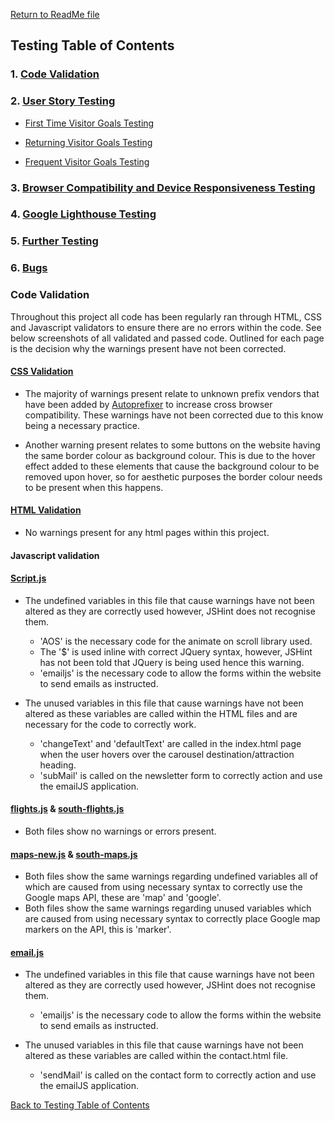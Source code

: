 [Return to ReadMe file](README.md)

## Testing Table of Contents

### 1. [Code Validation](#code-validation)

### 2. [User Story Testing](#user-story-testing)

- [First Time Visitor Goals Testing](#first-time-visitor-goals-testing)
    
- [Returning Visitor Goals Testing](#returning-visitor-goals-testing)

- [Frequent Visitor Goals Testing](#frequent-visitor-goals-testing)

### 3. [Browser Compatibility and Device Responsiveness Testing](#browser-compatibility-and-device-responsiveness-testing)

### 4. [Google Lighthouse Testing](#google-lighthouse-testing)

### 5. [Further Testing](#further-testing)

### 6. [Bugs](#bugs)

### Code Validation

Throughout this project all code has been regularly ran through HTML, CSS and Javascript validators to ensure there are no errors within the code. See below screenshots of all validated
and passed code. Outlined for each page is the decision why the warnings present have not been corrected.

#### [CSS Validation](testing/css-valid.png)

- The majority of warnings present relate to unknown prefix vendors that have been added by [Autoprefixer](https://autoprefixer.github.io/) to increase cross browser compatibility. These 
warnings have not been corrected due to this know being a necessary practice.

- Another warning present relates to some buttons on the website having the same border colour as background colour. This is due to the hover effect added to these elements that cause the 
background colour to be removed upon hover, so for aesthetic purposes the border colour needs to be present when this happens.

#### [HTML Validation](testing/html-valid.png)

- No warnings present for any html pages within this project.

#### Javascript validation

#### [Script.js](testing/script.js-valid-png)

- The undefined variables in this file that cause warnings have not been altered as they are correctly used however, JSHint does not recognise them.
    - 'AOS' is the necessary code for the animate on scroll library used.
    - The '$' is used inline with correct JQuery syntax, however, JSHint has not been told that JQuery is being used hence this warning.
    - 'emailjs' is the necessary code to allow the forms within the website to send emails as instructed.

- The unused variables in this file that cause warnings have not been altered as these variables are called within the HTML files and are necessary 
for the code to correctly work.
    - 'changeText' and 'defaultText' are called in the index.html page when the user hovers over the carousel destination/attraction heading.
    - 'subMail' is called on the newsletter form to correctly action and use the emailJS application.

#### [flights.js](testing/flights-valid/flights-valid-2.png) & [south-flights.js](testing/flights-valid/flights-valid.png)

- Both files show no warnings or errors present.

#### [maps-new.js](testing/maps-valid/maps-ni-valid.png) & [south-maps.js](testing/maps-valid/maps-si-valid.png)

- Both files show the same warnings regarding undefined variables all of which are caused from using necessary syntax to correctly use the Google maps API, these are 'map' and 'google'.
- Both files show the same warnings regarding unused variables which are caused from using necessary syntax to correctly place Google map markers on the API, this is 'marker'.

#### [email.js](testing/email-valid.png)

- The undefined variables in this file that cause warnings have not been altered as they are correctly used however, JSHint does not recognise them.
    - 'emailjs' is the necessary code to allow the forms within the website to send emails as instructed.

- The unused variables in this file that cause warnings have not been altered as these variables are called within the contact.html file.
    - 'sendMail' is called on the contact form to correctly action and use the emailJS application.

[Back to Testing Table of Contents](#testing-table-of-contents)